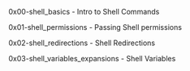 0x00-shell_basics - Intro to Shell Commands

0x01-shell_permissions - Passing Shell permissions

0x02-shell_redirections - Shell Redirections

0x03-shell_variables_expansions - Shell Variables